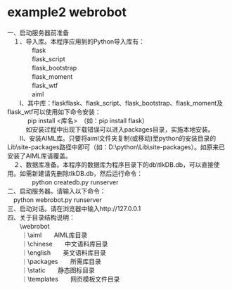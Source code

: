 # example2 webrobot
一、启动服务器前准备<br>
　１、导入库。本程序应用到的Python导入库有：<br>
　　　　flask<br>
　　　　flask_script<br>
　　　　flask_bootstrap<br>
　　　　flask_moment<br>
　　　　flask_wtf<br>
　　　　aiml<br>
　　I、其中库：flaskflask、flask_script、flask_bootstrap、flask_moment及flask_wtf可以使用如下命令安装：<br>
  　　　pip install <库名>　（如：pip install flask）<br>
　　　如安装过程中出现下载错误可以进入packages目录，实施本地安装。<br>
　　II、安装AIML库。只要将aiml文件夹复制(或移动)至python的安装目录的Lib\site-packages路径中即可（如：D:\python\Lib\site-packages）。如原来已安装了AIML库请覆盖。<br>
　２、数据库准备。本程序的数据库为程序目录下的db\tlkDB.db，可以直接使用。如需新建请先删除tlkDB.db，然后运行命令：<br>
　　　　python createdb.py runserver <br> 
二、启动服务器。请输入以下命令：<br>
　python webrobot.py runserver <br>
三、启动对话。请在浏览器中输入http://127.0.0.1<br>
四、关于目录结构说明：<br>
　　\webrobot<br>
  　　｜\aiml　　AIML库目录<br>
  　　｜\chinese　　中文语料库目录<br>
  　　｜\english　　英文语料库目录<br>
  　　｜\packages　　所需库目录<br>
  　　｜\static　　静态图标目录<br>
  　　｜\templates　　网页模板文件目录<br>
